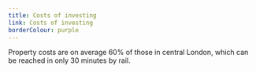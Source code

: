 ```yaml
---
title: Costs of investing
link: Costs of investing
borderColour: purple
---
```

Property costs are on average 60% of those in central London, which can be reached in only 30 minutes by rail.